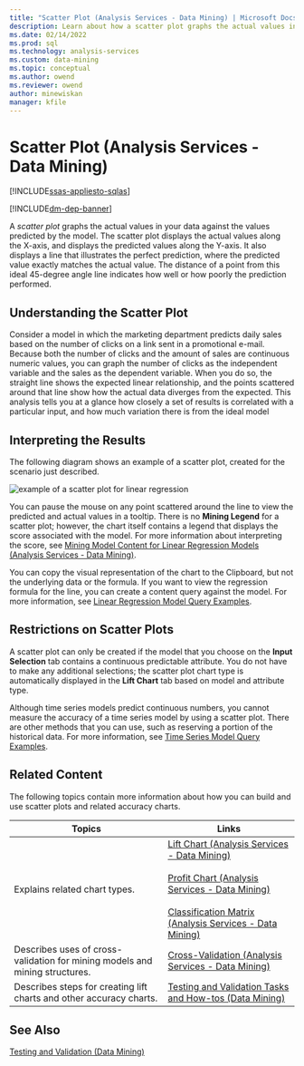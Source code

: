 ```yaml
---
title: "Scatter Plot (Analysis Services - Data Mining) | Microsoft Docs"
description: Learn about how a scatter plot graphs the actual values in your data against values predicted by the data mining model in SQL Server Analysis Services.
ms.date: 02/14/2022
ms.prod: sql
ms.technology: analysis-services
ms.custom: data-mining
ms.topic: conceptual
ms.author: owend
ms.reviewer: owend
author: minewiskan
manager: kfile
---
```

# Scatter Plot (Analysis Services - Data Mining)
[!INCLUDE[ssas-appliesto-sqlas](../includes/ssas-appliesto-sqlas.md)]

[!INCLUDE[dm-dep-banner](../includes/dm-dep-banner.md)]

  A *scatter plot* graphs the actual values in your data against the values predicted by the model. The scatter plot displays the actual values along the X-axis, and displays the predicted values along the Y-axis. It also displays a line that illustrates the perfect prediction, where the predicted value exactly matches the actual value. The distance of a point from this ideal 45-degree angle line indicates how well or how poorly the prediction performed.  
  
## Understanding the Scatter Plot  
 Consider a model in which the marketing department predicts daily sales based on the number of clicks on a link sent in a promotional e-mail. Because both the number of clicks and the amount of sales are continuous numeric values, you can graph the number of clicks as the independent variable and the sales as the dependent variable. When you do so, the straight line shows the expected linear relationship, and the points scattered around that line show how the actual data diverges from the expected. This analysis tells you at a glance how closely a set of results is correlated with a particular input, and how much variation there is from the ideal model  
  
## Interpreting the Results  
 The following diagram shows an example of a scatter plot, created for the scenario just described.  
  
 ![example of a scatter plot for linear regression](../../analysis-services/data-mining/media/scatterplot-callctr.png "example of a scatter plot for linear regression")  
  
 You can pause the mouse on any point scattered around the line to view the predicted and actual values in a tooltip. There is no **Mining Legend** for a scatter plot; however, the chart itself contains a legend that displays the score associated with the model. For more information about interpreting the score, see [Mining Model Content for Linear Regression Models &#40;Analysis Services - Data Mining&#41;](../../analysis-services/data-mining/mining-model-content-for-linear-regression-models-analysis-services-data-mining.md).  
  
 You can copy the visual representation of the chart to the Clipboard, but not the underlying data or the formula. If you want to view the regression formula for the line, you can create a content query against the model. For more information, see [Linear Regression Model Query Examples](../../analysis-services/data-mining/linear-regression-model-query-examples.md).  
  
## Restrictions on Scatter Plots  
 A scatter plot can only be created if the model that you choose on the **Input Selection** tab contains a continuous predictable attribute. You do not have to make any additional selections; the scatter plot chart type is automatically displayed in the **Lift Chart** tab based on model and attribute type.  
  
 Although time series models predict continuous numbers, you cannot measure the accuracy of a time series model by using a scatter plot. There are other methods that you can use, such as reserving a portion of the historical data. For more information, see [Time Series Model Query Examples](../../analysis-services/data-mining/time-series-model-query-examples.md).  
  
## Related Content  
 The following topics contain more information about how you can build and use scatter plots and related accuracy charts.  
  
|Topics|Links|  
|------------|-----------|  
|Explains related chart types.|[Lift Chart &#40;Analysis Services - Data Mining&#41;](../../analysis-services/data-mining/lift-chart-analysis-services-data-mining.md)<br /><br /> [Profit Chart &#40;Analysis Services - Data Mining&#41;](../../analysis-services/data-mining/profit-chart-analysis-services-data-mining.md)<br /><br /> [Classification Matrix &#40;Analysis Services - Data Mining&#41;](../../analysis-services/data-mining/classification-matrix-analysis-services-data-mining.md)|  
|Describes uses of cross-validation for mining models and mining structures.|[Cross-Validation &#40;Analysis Services - Data Mining&#41;](../../analysis-services/data-mining/cross-validation-analysis-services-data-mining.md)|  
|Describes steps for creating lift charts and other accuracy charts.|[Testing and Validation Tasks and How-tos &#40;Data Mining&#41;](../../analysis-services/data-mining/testing-and-validation-tasks-and-how-tos-data-mining.md)|  
  
## See Also  
 [Testing and Validation &#40;Data Mining&#41;](../../analysis-services/data-mining/testing-and-validation-data-mining.md)  
  
